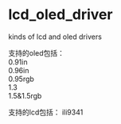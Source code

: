 # lcd_oled_driver
kinds of lcd and oled drivers

支持的oled包括：
<br/>0.91in</br>
0.96in</br>
0.95rgb</br>
1.3</br>
1.5&1.5rgb</br>




支持的lcd包括：
ili9341</br>





